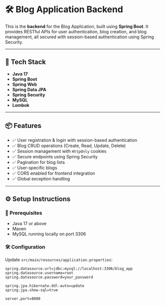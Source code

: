 # 🛠️ Blog Application Backend

This is the **backend** for the Blog Application, built using **Spring Boot**. It provides RESTful APIs for user authentication, blog creation, and blog management, all secured with session-based authentication using Spring Security.

---

## 🚀 Tech Stack

- **Java 17**
- **Spring Boot**
- **Spring Web**
- **Spring Data JPA**
- **Spring Security**
- **MySQL**
- **Lombok**

---

## 📦 Features

- ✅ User registration & login with session-based authentication
- ✅ Blog CRUD operations (Create, Read, Update, Delete)
- ✅ Session management with `HttpOnly` cookies
- ✅ Secure endpoints using Spring Security
- ✅ Pagination for blog lists
- ✅ User-specific blogs
- ✅ CORS enabled for frontend integration
- ✅ Global exception handling

---

## ⚙️ Setup Instructions

### 🧱 Prerequisites

- Java 17 or above
- Maven
- MySQL running locally on port 3306

### 🛠️ Configuration

Update `src/main/resources/application.properties`:

```properties
spring.datasource.url=jdbc:mysql://localhost:3306/blog_app
spring.datasource.username=root
spring.datasource.password=your_password

spring.jpa.hibernate.ddl-auto=update
spring.jpa.show-sql=true

server.port=8080

